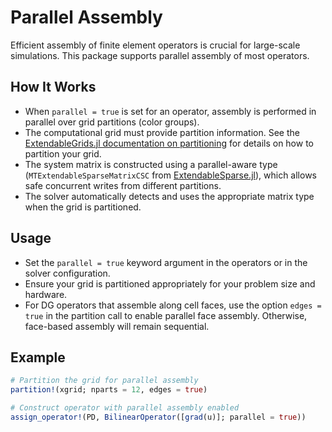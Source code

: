 # Parallel Assembly

Efficient assembly of finite element operators is crucial for large-scale simulations. This package supports parallel assembly of most operators.

## How It Works

- When `parallel = true` is set for an operator, assembly is performed in parallel over grid partitions (color groups).
- The computational grid must provide partition information. See the [ExtendableGrids.jl documentation on partitioning](https://wias-pdelib.github.io/ExtendableGrids.jl/stable/partitioning/) for details on how to partition your grid.
- The system matrix is constructed using a parallel-aware type (`MTExtendableSparseMatrixCSC` from [ExtendableSparse.jl](https://github.com/WIAS-PDELib/ExtendableSparse.jl)), which allows safe concurrent writes from different partitions.
- The solver automatically detects and uses the appropriate matrix type when the grid is partitioned.

## Usage

- Set the `parallel = true` keyword argument in the operators or in the solver configuration.
- Ensure your grid is partitioned appropriately for your problem size and hardware.
- For DG operators that assemble along cell faces, use the option `edges = true` in the partition call to enable parallel face assembly. Otherwise, face-based assembly will remain sequential.

## Example

```julia
# Partition the grid for parallel assembly
partition!(xgrid; nparts = 12, edges = true)

# Construct operator with parallel assembly enabled
assign_operator!(PD, BilinearOperator([grad(u)]; parallel = true))
```
